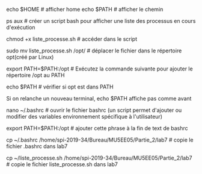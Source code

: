 echo $HOME       # afficher home
echo $PATH       # afficher le chemin

ps aux           # créer un script bash pour afficher une liste des processus en cours d'exécution

chmod +x liste_processe.sh    # accéder dans le script


sudo mv liste_processe.sh /opt/     # déplacer le fichier dans le répertoire opt(créé par Linux)

export PATH=$PATH:/opt     # Exécutez la commande suivante pour ajouter le répertoire /opt au PATH

echo $PATH                 #  vérifier si opt est dans PATH

Si on relanche un nouveau terminal, echo $PATH affiche pas comme avant

nano ~/.bashrc     # ouvrir le fichier bashrc (un script permet d'ajouter ou modifier des variables environnement spécifique à l'utilisateur)

export PATH=$PATH:/opt   # ajouter cette phrase à la fin de text de bashrc

cp ~/.bashrc /home/spi-2019-34/Bureau/MU5EE05/Partie_2/lab7             # copie le fichier .bashrc dans lab7

cp ~/liste_processe.sh /home/spi-2019-34/Bureau/MU5EE05/Partie_2/lab7    # copie le fichier liste_processe.sh dans lab7